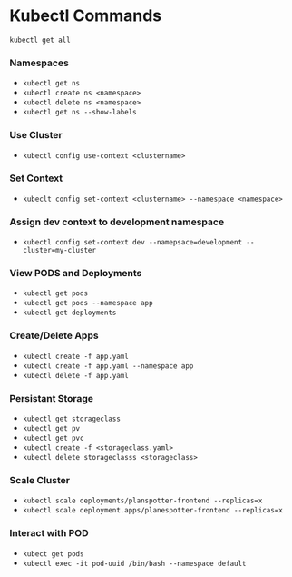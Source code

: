 # Kubectl Commands

`kubectl get all`

### Namespaces
* `kubectl get ns`
* `kubectl create ns <namespace>`
* `kubectl delete ns <namespace>`
* `kubectl get ns --show-labels`

### Use Cluster
* `kubectl config use-context <clustername>`

### Set Context
* `kubeclt config set-context <clustername> --namespace <namespace>`

### Assign dev context to development namespace
* `kubectl config set-context dev --namepsace=development --cluster=my-cluster`

### View PODS and Deployments
* `kubectl get pods`
* `kubectl get pods --namespace app`
* `kubectl get deployments`

### Create/Delete Apps
* `kubectl create -f app.yaml`
* `kubectl create -f app.yaml --namespace app`
* `kubectl delete -f app.yaml`

### Persistant Storage
* `kubectl get storageclass`
* `kubectl get pv`
* `kubectl get pvc`
* `kubectl create -f <storageclass.yaml>`
* `kubectl delete storageclasss <storageclass>`

### Scale Cluster
* `kubectl scale deployments/planspotter-frontend --replicas=x`
* `kubectl scale deployment.apps/planespotter-frontend --replicas=x`

### Interact with POD
* `kubect get pods`
* `kubectl exec -it pod-uuid /bin/bash --namespace default`